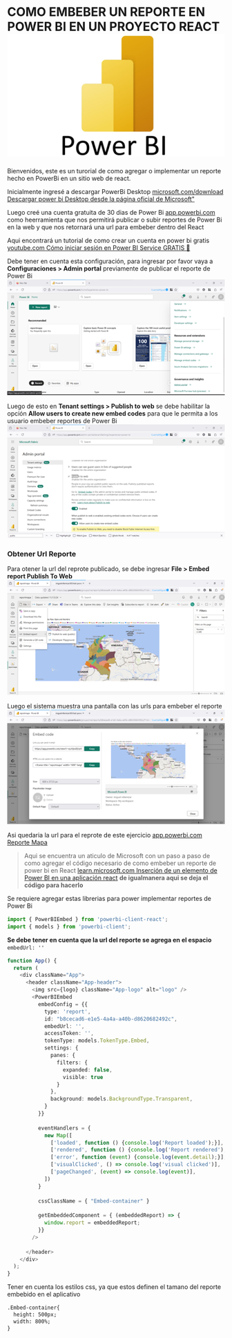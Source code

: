 # COMO EMBEBER UN REPORTE EN POWER BI EN UN PROYECTO REACT ![Logo power Bi ](logo_powerbi.jpg "Power Bi Logo")

Bienvenidos, este es un turorial de como agregar o implementar un reporte hecho en PowerBi en un sitio web de react.

Inicialmente ingresé a descargar PowerBi Desktop [microsoft.com/download Descargar power bi Desktop desde la página oficial de Microsoft"](https://www.microsoft.com/es-es/download/details.aspx?id=58494 "Descargar power bi Desktop desde la página oficial de Microsoft")

Luego creé una cuenta gratuita de 30 dias de Power Bi [app.powerbi.com](https://app.powerbi.com/admin-portal/capacities/capacitiesList/trial?experience=power-bi "Microsoft Fabric") como heerramienta que nos permitirá publicar o subir reportes de Power Bi en la web y que nos retornará una url para embeber dentro del React

Aqui encontrará un tutorial de como crear un cuenta en power bi gratis 
[youtube.com Cómo iniciar sesión en Power BI Service GRATIS 🤩](https://www.youtube.com/watch?v=upZTyad-brY "Cómo iniciar sesión en Power BI Service GRATIS 🤩")

Debe tener en cuenta esta configuración, para ingresar por favor vaya a **Configuraciones > Admin portal** previamente de publicar el reporte de Power Bi
![Paso 1](Permisos_publicar_paso_uno.png "Paso uno")


Luego de esto en **Tenant settings > Publish to web** se debe habilitar la opción **Allow users to create new embed codes** para que le permita a los usuario embeber reportes de Power Bi
![Paso 2](Permisos_publicar_paso_dos.png "Paso dos")

### Obtener Url Reporte
Para otener la url del reprote publicado, se debe ingresar **File > Embed report Publish To Web**
![Paso 1](Obtener_url_uno.png "Paso Uno Url")

Luego el sistema muestra una pantalla con las urls para embeber el reporte
![Paso dos](Obtener_url_paso_dos.png)

Asi quedaria la url para el reprote de este ejercicio [app.powerbi.com Reporte Mapa](https://app.powerbi.com/view?r=eyJrIjoiZjUyOWQ2YTUtYjQxOS00NWZmLTk1ZWItMTZlYjIzNGM4NDNjIiwidCI6IjgzZDExMzQzLWQxMzUtNDQxOC04OWE4LWY1ODUxMjIwMmMwZiIsImMiOjR9 "Reporte Mapa")


>Aqui se encuentra un aticulo de Microsoft con un paso a paso de como agregar el código necesario de como embeber un reporte de power bi en React 
[learn.microsoft.com Inserción de un elemento de Power BI en una aplicación react](https://learn.microsoft.com/es-es/javascript/api/overview/powerbi/powerbi-client-react "Inserción de un elemento de Power BI en una aplicación react") **de igualmanera aqui se deja el código para hacerlo**

Se requiere agregar estas librerias para power implementar reportes de Power Bi 
```typescript
import { PowerBIEmbed } from 'powerbi-client-react';
import { models } from 'powerbi-client'; 
```

**Se debe tener en cuenta que la url del reporte se agrega en el espacio**  `embedUrl: ''`
```typescript
function App() {
  return (
    <div className="App">
      <header className="App-header">
        <img src={logo} className="App-logo" alt="logo" />
        <PowerBIEmbed
          embedConfig = {{
            type: 'report',   
            id: "b8cecad6-e1e5-4a4a-a40b-d8620682492c",
            embedUrl: '',
            accessToken: '',
            tokenType: models.TokenType.Embed,
            settings: {
              panes: {
                filters: {
                  expanded: false,
                  visible: true
                }
              },
              background: models.BackgroundType.Transparent,
            }
          }}

          eventHandlers = {
            new Map([
              ['loaded', function () {console.log('Report loaded');}],
              ['rendered', function () {console.log('Report rendered');}],
              ['error', function (event) {console.log(event.detail);}],
              ['visualClicked', () => console.log('visual clicked')],
              ['pageChanged', (event) => console.log(event)],
            ])
          }

          cssClassName = { "Embed-container" }

          getEmbeddedComponent = { (embeddedReport) => {
            window.report = embeddedReport;
          }}
        />

      </header>
    </div>
  );
}
```
Tener en cuenta los estilos css, ya que estos definen el tamano del reporte embebido en el aplicativo

```
.Embed-container{
  height: 500px;
  width: 800%;
}
```